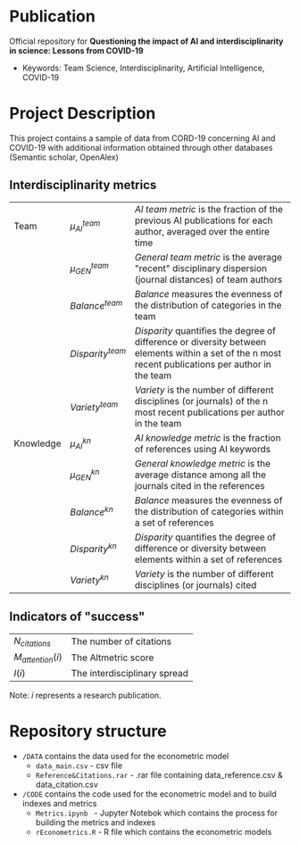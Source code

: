 # Publication
Official repository for **Questioning the impact of AI and interdisciplinarity in science: Lessons from COVID-19**

- Keywords: Team Science, Interdisciplinarity, Artificial Intelligence, COVID-19

# Project Description
This project contains a sample of data from CORD-19 concerning AI and COVID-19 with additional information obtained through other databases (Semantic scholar, OpenAlex)  


## Interdisciplinarity metrics
|      |  |               |
|------|------------------|----------------------------------------------------------------------------------------------------------------------|
| Team | $\mu_{AI}^{team}$ | *AI team metric* is the fraction of the previous AI publications for each author, averaged over the entire time |
|      | $\mu_{GEN}^{team}$ | *General team metric* is the average "recent" disciplinary dispersion (journal distances) of team authors    |
|      | $Balance^{team}$ | *Balance* measures the evenness of the distribution of categories in the team    |
|      | $Disparity^{team}$ |*Disparity* quantifies the degree of difference or diversity between elements within a set of the n most recent publications per author in the team   |
|      | $Variety^{team}$ | *Variety* is the number of different disciplines (or journals) of the n most recent publications per author in the team   |
| Knowledge | $\mu_{AI}^{kn}$ | *AI knowledge metric* is the fraction of references using AI keywords |
|           | $\mu_{GEN}^{kn}$ | *General knowledge metric* is the average distance among all the journals cited in the references |
|      | $Balance^{kn}$ | *Balance*  measures the evenness of the distribution of categories within a set of references     |
|      | $Disparity^{kn}$ | *Disparity* quantifies the degree of difference or diversity between elements within a set of references    |
|      | $Variety^{kn}$ | *Variety* is the number of different disciplines (or journals) cited |





## Indicators of "success"
|  |  |
|-----------------|------------------------|
| $N_{citations}$ | The number of citations |
| $M_{attention}(i)$ | The Altmetric score |
| $I(i)$ | The interdisciplinary spread |

Note: $i$ represents a research publication. 


# Repository structure

- `/DATA` contains the data used for the econometric model 
    - `data_main.csv` - csv file
    -  `Reference&Citations.rar` - .rar file containing data_reference.csv & data_citation.csv
- `/CODE` contains the code used for the econometric model and to build indexes and metrics
    - `Metrics.ipynb ` - Jupyter Notebok which contains the process for building the metrics and indexes
    - `rEconometrics.R` - R file which contains the econometric models





